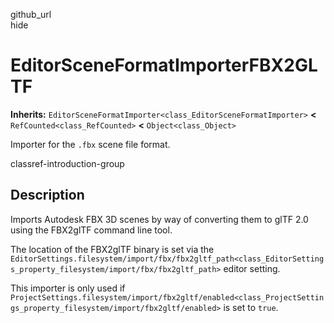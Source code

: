 github\_url  
hide

# EditorSceneFormatImporterFBX2GLTF

**Inherits:**
`EditorSceneFormatImporter<class_EditorSceneFormatImporter>` **&lt;**
`RefCounted<class_RefCounted>` **&lt;** `Object<class_Object>`

Importer for the `.fbx` scene file format.

classref-introduction-group

## Description

Imports Autodesk FBX 3D scenes by way of converting them to glTF 2.0
using the FBX2glTF command line tool.

The location of the FBX2glTF binary is set via the
`EditorSettings.filesystem/import/fbx/fbx2gltf_path<class_EditorSettings_property_filesystem/import/fbx/fbx2gltf_path>`
editor setting.

This importer is only used if
`ProjectSettings.filesystem/import/fbx2gltf/enabled<class_ProjectSettings_property_filesystem/import/fbx2gltf/enabled>`
is set to `true`.
